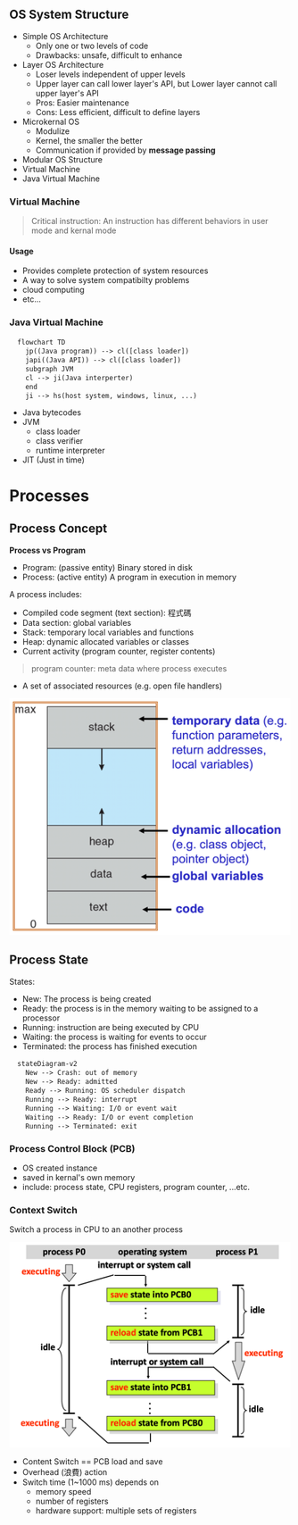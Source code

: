 ## OS System Structure

- Simple OS Architecture
  - Only one or two levels of code
  - Drawbacks: unsafe, difficult to enhance
- Layer OS Architecture
  - Loser levels independent of upper levels
  - Upper layer can call lower layer's API, but Lower layer cannot call upper layer's API
  - Pros: Easier maintenance
  - Cons: Less efficient, difficult to define layers
- Microkernal OS
  - Modulize
  - Kernel, the smaller the better
  - Communication if provided by **message passing**
- Modular OS Structure
- Virtual Machine
- Java Virtual Machine

### Virtual Machine

> Critical instruction: An instruction has different behaviors in user mode and kernal mode 

#### Usage

- Provides complete protection of system resources
- A way to solve system compatibilty problems
- cloud computing
- etc...

### Java Virtual Machine

```mermaid
  flowchart TD
    jp((Java program)) --> cl([class loader])
    japi((Java API)) --> cl([class loader])
    subgraph JVM
    cl --> ji(Java interperter)
    end
    ji --> hs(host system, windows, linux, ...)
```

- Java bytecodes
- JVM 
  - class loader
  - class verifier
  - runtime interpreter
- JIT (Just in time)

# Processes

## Process Concept

**Process vs Program**

- Program: (passive entity) Binary stored in disk
- Process: (active entity) A program in execution in memory

A process includes:

- Compiled code segment (text section): 程式碼
- Data section: global variables
- Stack: temporary local variables and functions
- Heap: dynamic allocated variables or classes
- Current activity (program counter, register contents)

> program counter: meta data where process executes

- A set of associated resources (e.g. open file handlers)

![Process in Memory](../images/process-in-memory.png)

## Process State

States:

- New: The process is being created
- Ready: the process is in the memory waiting to be assigned to a processor
- Running: instruction are being executed by CPU
- Waiting: the process is waiting for events to occur
- Terminated: the process has finished execution

```mermaid
  stateDiagram-v2
    New --> Crash: out of memory
    New --> Ready: admitted
    Ready --> Running: OS scheduler dispatch
    Running --> Ready: interrupt
    Running --> Waiting: I/O or event wait
    Waiting --> Ready: I/O or event completion
    Running --> Terminated: exit
```

### Process Control Block (PCB)

- OS created instance
- saved in kernal's own memory
- include: process state, CPU registers, program counter, ...etc.


### Context Switch

Switch a process in CPU to an another process

![Context Switch](../images/context-switch.png)

- Content Switch == PCB load and save
- Overhead (浪費) action
- Switch time (1~1000 ms) depends on
  - memory speed
  - number of registers
  - hardware support: multiple sets of registers
